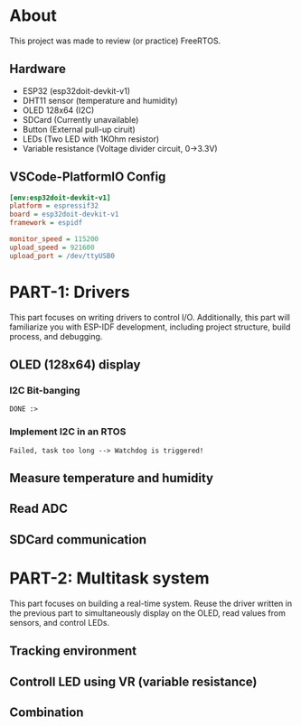 # About

This project was made to review (or practice) FreeRTOS.

## Hardware

-   ESP32 (esp32doit-devkit-v1)
-   DHT11 sensor (temperature and humidity)
-   OLED 128x64 (I2C)
-   SDCard (Currently unavailable)
-   Button (External pull-up ciruit)
-   LEDs (Two LED with 1KOhm resistor)
-   Variable resistance (Voltage divider circuit, 0->3.3V)

## VSCode-PlatformIO Config 

```ini
[env:esp32doit-devkit-v1]
platform = espressif32
board = esp32doit-devkit-v1
framework = espidf

monitor_speed = 115200
upload_speed = 921600
upload_port = /dev/ttyUSB0
```

# PART-1: Drivers

This part focuses on writing drivers to control I/O. Additionally, this part will familiarize you with ESP-IDF development, including project structure, build process, and debugging.

## OLED (128x64) display 
### I2C Bit-banging
    
    DONE :>

### Implement I2C in an RTOS

    Failed, task too long --> Watchdog is triggered!

## Measure temperature and humidity

## Read ADC

## SDCard communication

# PART-2: Multitask system

This part focuses on building a real-time system. Reuse the driver written in the previous part to simultaneously display on the OLED, read values from sensors, and control LEDs.

## Tracking environment

## Controll LED using VR (variable resistance)

## Combination
